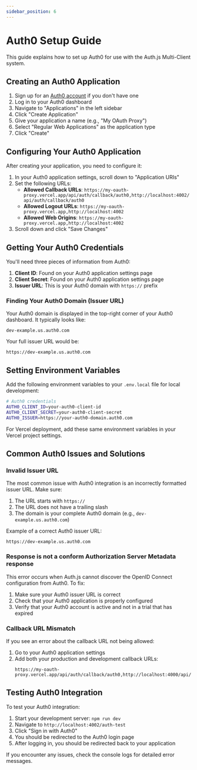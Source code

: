 ```yaml
---
sidebar_position: 6
---
```


# Auth0 Setup Guide

This guide explains how to set up Auth0 for use with the Auth.js Multi-Client system.

## Creating an Auth0 Application

1. Sign up for an [Auth0 account](https://auth0.com/signup) if you don't have one
2. Log in to your Auth0 dashboard
3. Navigate to "Applications" in the left sidebar
4. Click "Create Application"
5. Give your application a name (e.g., "My OAuth Proxy")
6. Select "Regular Web Applications" as the application type
7. Click "Create"

## Configuring Your Auth0 Application

After creating your application, you need to configure it:

1. In your Auth0 application settings, scroll down to "Application URIs"
2. Set the following URLs:
   - **Allowed Callback URLs**: `https://my-oauth-proxy.vercel.app/api/auth/callback/auth0,http://localhost:4002/api/auth/callback/auth0`
   - **Allowed Logout URLs**: `https://my-oauth-proxy.vercel.app,http://localhost:4002`
   - **Allowed Web Origins**: `https://my-oauth-proxy.vercel.app,http://localhost:4002`
3. Scroll down and click "Save Changes"

## Getting Your Auth0 Credentials

You'll need three pieces of information from Auth0:

1. **Client ID**: Found on your Auth0 application settings page
2. **Client Secret**: Found on your Auth0 application settings page
3. **Issuer URL**: This is your Auth0 domain with `https://` prefix

### Finding Your Auth0 Domain (Issuer URL)

Your Auth0 domain is displayed in the top-right corner of your Auth0 dashboard. It typically looks like:

```
dev-example.us.auth0.com
```

Your full issuer URL would be:

```
https://dev-example.us.auth0.com
```

## Setting Environment Variables

Add the following environment variables to your `.env.local` file for local development:

```bash
# Auth0 credentials
AUTH0_CLIENT_ID=your-auth0-client-id
AUTH0_CLIENT_SECRET=your-auth0-client-secret
AUTH0_ISSUER=https://your-auth0-domain.auth0.com
```

For Vercel deployment, add these same environment variables in your Vercel project settings.

## Common Auth0 Issues and Solutions

### Invalid Issuer URL

The most common issue with Auth0 integration is an incorrectly formatted issuer URL. Make sure:

1. The URL starts with `https://`
2. The URL does not have a trailing slash
3. The domain is your complete Auth0 domain (e.g., `dev-example.us.auth0.com`)

Example of a correct Auth0 issuer URL:
```
https://dev-example.us.auth0.com
```

### Response is not a conform Authorization Server Metadata response

This error occurs when Auth.js cannot discover the OpenID Connect configuration from Auth0. To fix:

1. Make sure your Auth0 issuer URL is correct
2. Check that your Auth0 application is properly configured
3. Verify that your Auth0 account is active and not in a trial that has expired

### Callback URL Mismatch

If you see an error about the callback URL not being allowed:

1. Go to your Auth0 application settings
2. Add both your production and development callback URLs:
   ```
   https://my-oauth-proxy.vercel.app/api/auth/callback/auth0,http://localhost:4000/api/auth/callback/auth0
   ```

## Testing Auth0 Integration

To test your Auth0 integration:

1. Start your development server: `npm run dev`
2. Navigate to `http://localhost:4002/auth-test`
3. Click "Sign in with Auth0"
4. You should be redirected to the Auth0 login page
5. After logging in, you should be redirected back to your application

If you encounter any issues, check the console logs for detailed error messages.
